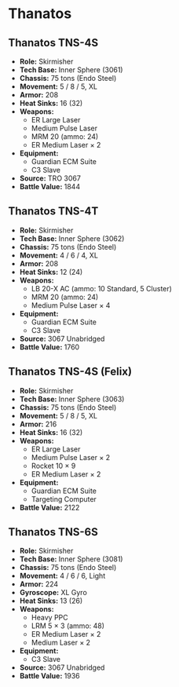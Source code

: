 # Thanatos
## Thanatos TNS-4S
- **Role:** Skirmisher
- **Tech Base:** Inner Sphere (3061)
- **Chassis:** 75 tons (Endo Steel)
- **Movement:** 5 / 8 / 5, XL
- **Armor:** 208
- **Heat Sinks:** 16 (32)
- **Weapons:**
  - ER Large Laser
  - Medium Pulse Laser
  - MRM 20 (ammo: 24)
  - ER Medium Laser × 2
- **Equipment:**
  - Guardian ECM Suite
  - C3 Slave
- **Source:** TRO 3067
- **Battle Value:** 1844

## Thanatos TNS-4T
- **Role:** Skirmisher
- **Tech Base:** Inner Sphere (3062)
- **Chassis:** 75 tons (Endo Steel)
- **Movement:** 4 / 6 / 4, XL
- **Armor:** 208
- **Heat Sinks:** 12 (24)
- **Weapons:**
  - LB 20-X AC (ammo: 10 Standard, 5 Cluster)
  - MRM 20 (ammo: 24)
  - Medium Pulse Laser × 4
- **Equipment:**
  - Guardian ECM Suite
  - C3 Slave
- **Source:** 3067 Unabridged
- **Battle Value:** 1760

## Thanatos TNS-4S (Felix)
- **Role:** Skirmisher
- **Tech Base:** Inner Sphere (3063)
- **Chassis:** 75 tons (Endo Steel)
- **Movement:** 5 / 8 / 5, XL
- **Armor:** 216
- **Heat Sinks:** 16 (32)
- **Weapons:**
  - ER Large Laser
  - Medium Pulse Laser × 2
  - Rocket 10 × 9
  - ER Medium Laser × 2
- **Equipment:**
  - Guardian ECM Suite
  - Targeting Computer
- **Battle Value:** 2122

## Thanatos TNS-6S
- **Role:** Skirmisher
- **Tech Base:** Inner Sphere (3081)
- **Chassis:** 75 tons (Endo Steel)
- **Movement:** 4 / 6 / 6, Light
- **Armor:** 224
- **Gyroscope:** XL Gyro
- **Heat Sinks:** 13 (26)
- **Weapons:**
  - Heavy PPC
  - LRM 5 × 3 (ammo: 48)
  - ER Medium Laser × 2
  - Medium Laser × 2
- **Equipment:**
  - C3 Slave
- **Source:** 3067 Unabridged
- **Battle Value:** 1936

